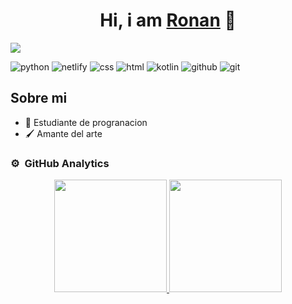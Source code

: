  <div align="center">
<h1 align="center">Hi, i am <a href="https://www.instagram.com/ronan_1_/">Ronan</a> 👋</h1>
</div>
<img src="https://static.vecteezy.com/system/resources/previews/000/344/684/non_2x/programming-code-on-laptop-banner-vector-flat-illustration.jpg">

![python](https://img.shields.io/badge/python-3670A0?style=for-the-badge&logo=python&logoColor=ffdd54)
![netlify](https://camo.githubusercontent.com/a8049edfcaa0e0abbaa824eaed3cb205a09b428f892d51673ed02827cb2a6b7b/68747470733a2f2f696d672e736869656c64732e696f2f62616467652f4e65746c6966792d3030433742373f7374796c653d666f722d7468652d6261646765266c6f676f3d6e65746c696679266c6f676f436f6c6f723d7768697465)
![css](https://camo.githubusercontent.com/001d4637c08910acf414f12a1682879a1f99867f6f9a3550f0541e7d03dd34a2/68747470733a2f2f696d672e736869656c64732e696f2f62616467652f435353332d3135373242363f7374796c653d666f722d7468652d6261646765266c6f676f3d63737333266c6f676f436f6c6f723d7768697465)
![html](https://img.shields.io/badge/HTML5-E34F26?style=for-the-badge&logo=html5&logoColor=white)
![kotlin](https://img.shields.io/badge/Kotlin-B125EA?style=for-the-badge&logo=kotlin&logoColor=white)
![github](https://img.shields.io/badge/GitHub-100000?style=for-the-badge&logo=github&logoColor=white)
![git](https://img.shields.io/badge/GIT-E44C30?style=for-the-badge&logo=git&logoColor=white
)


## Sobre mi
- 📘 Estudiante de progranacion
- 🖌️ Amante del arte

### ⚙️ &nbsp;GitHub Analytics

<p align="center">
<a href="https://github.com/ArisGuimera">
  <img height="180em" src="https://github-readme-stats-eight-theta.vercel.app/api?username=AlejoR147&show_icons=true&theme=algolia&include_all_commits=true&count_private=true"/>
  <img height="180em" src="https://github-readme-stats-eight-theta.vercel.app/api/top-langs/?username=AlejoR147&layout=compact&langs_count=8&theme=algolia"/>
</a>
</p>
